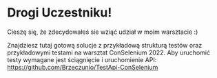 # Drogi Uczestniku!

Cieszę się, że zdecydowałeś sie wziąć udział w moim warsztacie :)

Znajdziesz tutaj gotową solucje z przykładową strukturą testów oraz przykładowymi testami na warsztat ConSelenium 2022. Aby uruchomić testy wymagane jest ściągnięcie i uruchomienie API: https://github.com/Brzeczunio/TestApi-ConSelenium
